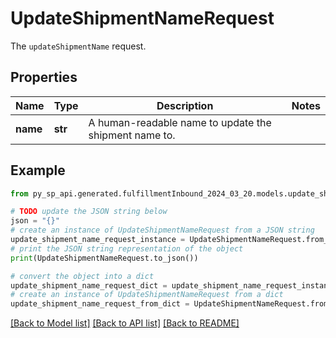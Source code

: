 # UpdateShipmentNameRequest

The `updateShipmentName` request.

## Properties

Name | Type | Description | Notes
------------ | ------------- | ------------- | -------------
**name** | **str** | A human-readable name to update the shipment name to. | 

## Example

```python
from py_sp_api.generated.fulfillmentInbound_2024_03_20.models.update_shipment_name_request import UpdateShipmentNameRequest

# TODO update the JSON string below
json = "{}"
# create an instance of UpdateShipmentNameRequest from a JSON string
update_shipment_name_request_instance = UpdateShipmentNameRequest.from_json(json)
# print the JSON string representation of the object
print(UpdateShipmentNameRequest.to_json())

# convert the object into a dict
update_shipment_name_request_dict = update_shipment_name_request_instance.to_dict()
# create an instance of UpdateShipmentNameRequest from a dict
update_shipment_name_request_from_dict = UpdateShipmentNameRequest.from_dict(update_shipment_name_request_dict)
```
[[Back to Model list]](../README.md#documentation-for-models) [[Back to API list]](../README.md#documentation-for-api-endpoints) [[Back to README]](../README.md)


